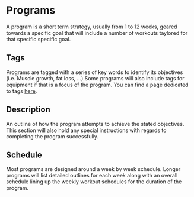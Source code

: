 # Programs

A program is a short term strategy, usually from 1 to 12 weeks, geared towards a specific goal that will include a number of workouts taylored for that specific specific goal.  

## Tags

Programs are tagged with a series of key words to identify its objectives (i.e. Muscle growth, fat loss, ...)  Some programs will also include tags for equipment if that is a focus of the program.  You can find a page dedicated to tags [here](../about/tags.md).

## Description

An outline of how the program attempts to achieve the stated objectives.  This section will also hold any special instructions with regards to completing the program successfully.

## Schedule

Most programs are designed around a week by week schedule.  Longer programs will list detailed outlines for each week along with an overall schedule lining up the weekly workout schedules for the duration of the program.

